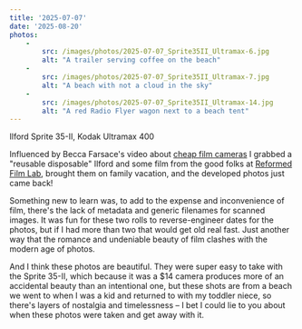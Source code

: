 ```yaml
---
title: '2025-07-07'
date: '2025-08-20'
photos:
    -
        src: /images/photos/2025-07-07_Sprite35II_Ultramax-6.jpg
        alt: "A trailer serving coffee on the beach"
    -
        src: /images/photos/2025-07-07_Sprite35II_Ultramax-7.jpg
        alt: "A beach with not a cloud in the sky"
    -
        src: /images/photos/2025-07-07_Sprite35II_Ultramax-14.jpg
        alt: "A red Radio Flyer wagon next to a beach tent"
---
```

Ilford Sprite 35-II, Kodak Ultramax 400

Influenced by Becca Farsace's video about [cheap film cameras](https://youtu.be/udwdvn4CkUM?feature=shared) I grabbed a "reusable disposable" Ilford and some film from the good folks at [Reformed Film Lab](https://reformedfilmlab.com/), brought them on family vacation, and the developed photos just came back!

Something new to learn was, to add to the expense and inconvenience of film, there's the lack of metadata and generic filenames for scanned images. It was fun for these two rolls to reverse-engineer dates for the photos, but if I had more than two that would get old real fast. Just another way that the romance and undeniable beauty of film clashes with the modern age of photos.

And I think these photos are beautiful. They were super easy to take with the Sprite 35-II, which because it was a $14 camera produces more of an accidental beauty than an intentional one, but these shots are from a beach we went to when I was a kid and returned to with my toddler niece, so there's layers of nostalgia and timelessness – I bet I could lie to you about when these photos were taken and get away with it.